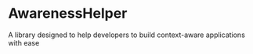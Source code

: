 # AwarenessHelper
A library designed to help developers to build context-aware applications with ease

